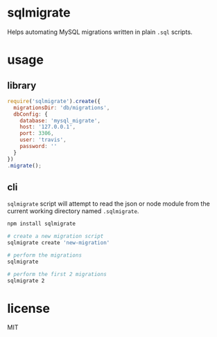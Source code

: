 # sqlmigrate

Helps automating MySQL migrations written in plain `.sql` scripts.

# usage

## library

```javascript
require('sqlmigrate').create({
  migrationsDir: 'db/migrations',
  dbConfig: {
    database: 'mysql_migrate',
    host: '127.0.0.1',
    port: 3306,
    user: 'travis',
    password: ''
  }
})
.migrate();
```

## cli

`sqlmigrate` script will attempt to read the json or node module from the
current working directory named `.sqlmigrate`.

```bash
npm install sqlmigrate

# create a new migration script
sqlmigrate create 'new-migration'

# perform the migrations
sqlmigrate

# perform the first 2 migrations
sqlmigrate 2
```

# license

MIT
